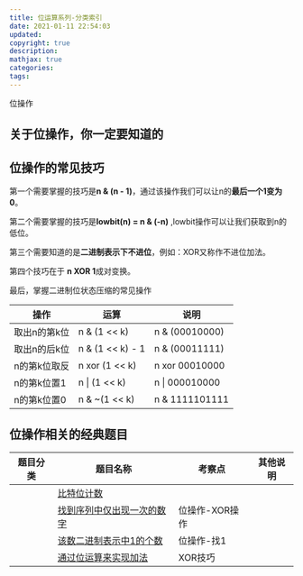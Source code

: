 ```yaml
---
title: 位运算系列-分类索引
date: 2021-01-11 22:54:03
updated:
copyright: true
description: 
mathjax: true
categories:
tags: 
---
```


位操作

## 关于位操作，你一定要知道的

## 位操作的常见技巧

第一个需要掌握的技巧是**n & (n - 1)**，通过该操作我们可以让n的**最后一个1变为0**。

第二个需要掌握的技巧是**lowbit(n) = n & (-n)** ,lowbit操作可以让我们获取到n的低位。

第三个需要知道的是**二进制表示下不进位**，例如：XOR又称作不进位加法。

第四个技巧在于 **n XOR 1**成对变换。

最后，掌握二进制位状态压缩的常见操作

| 操作   | 运算 | 说明
|  ----  | ----  | ----
| 取出n的第k位   | n & (1 << k) | n & (00010000)
| 取出n的后k位   | n & (1 << k) - 1 |n & (00011111)
| n的第k位取反   | n xor (1 << k) | n xor 00010000
| n的第k位置1  | n &#124; (1 << k) | n &#124; 000010000
| n的第k位置0  | n & ~(1 << k) | n & 1111101111

## 位操作相关的经典题目

|  题目分类 | 题目名称 |考察点   |其他说明|
|  ----  | ---- |----  |----  |
| | [比特位计数](bit_dp.html)  ||
| | [找到序列中仅出现一次的数字](findNumsAppearOnce.html)  |位操作-XOR操作|
| | [该数二进制表示中1的个数](NumberOf1.html)  |位操作-找1|
| | [通过位运算来实现加法](../bit_add.html)  |XOR技巧|